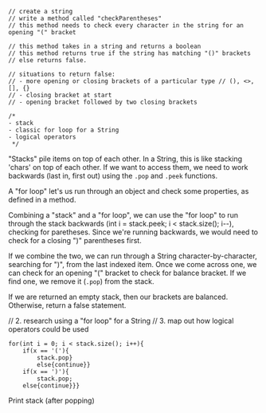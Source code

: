     // create a string
    // write a method called "checkParentheses"
    // this method needs to check every character in the string for an opening "(" bracket

    // this method takes in a string and returns a boolean
    // this method returns true if the string has matching "()" brackets
    // else returns false.

    // situations to return false:
    // - more opening or closing brackets of a particular type // (), <>, [], {}
    // - closing bracket at start
    // - opening bracket followed by two closing brackets

    /*
    - stack
    - classic for loop for a String
    - logical operators
     */

"Stacks" pile items on top of each other. In a String, this is like stacking 'chars' on top of each other. If we want to access them, we need to work backwards (last in, first out) using the `.pop` and `.peek` functions.

A "for loop" let's us run through an object and check some properties, as defined in a method.

Combining a "stack" and a "for loop", we can use the "for loop" to run through the stack backwards (int i = stack.peek; i < stack.size(); i--), checking for paretheses. Since we're running backwards, we would need to check for a closing ")" parentheses first. 

If we combine the two, we can run through a String character-by-character, searching for ")", from the last indexed item. Once we come across one, we can check for an opening "(" bracket to check for balance bracket. If we find one, we remove it (`.pop`) from the stack.

If we are returned an empty stack, then our brackets are balanced. Otherwise, return a false statement.

//    2. research using a "for loop" for a String
//    3. map out how logical operators could be used

    for(int i = 0; i < stack.size(); i++){
        if(x == '('){
            stack.pop}
            else{continue}}
        if(x == ')'){
            stack.pop;
        else{continue}}}

Print stack (after popping)